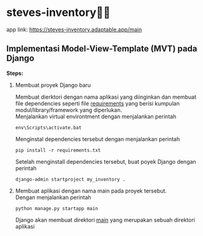 # steves-inventory🌻🌼
app link: https://steves-inventory.adaptable.app/main

## Implementasi Model-View-Template (MVT) pada Django
**Steps:**
1.  Membuat proyek Django baru

    Membuat  dierktori dengan nama aplikasi yang diinginkan dan membuat file dependencies seperti file [requirements](/requirements.txt) yang berisi kumpulan modul/library/framework yang diperlukan.  
    Menjalankan virtual environtment dengan menjalankan perintah  

    ```
    env\Scripts\activate.bat
    ```  
    Menginstal dependencies tersebut dengan menjalankan perintah
    ```
    pip install -r requirements.txt
    ```
    Setelah menginstall dependencies tersebut, buat poyek Django dengan perintah 
    ```
    django-admin startproject my_inventory .
    ```
2.  Membuat aplikasi dengan nama main pada proyek tersebut.  
    Dengan menjalankan perintah
    ```
    python manage.py startapp main
    ```
    Django akan membuat direktori [main](/main) yang merupakan sebuah direktori aplikasi 


